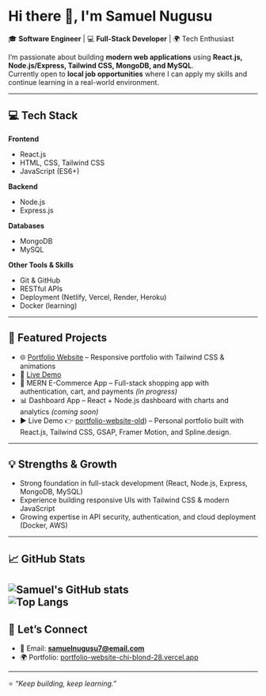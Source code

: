 # Hi there 👋, I'm Samuel Nugusu  

🎓 **Software Engineer** | 💻 **Full-Stack Developer** | 🌍 Tech Enthusiast  

I’m passionate about building **modern web applications** using **React.js, Node.js/Express, Tailwind CSS, MongoDB, and MySQL**.  
Currently open to **local job opportunities** where I can apply my skills and continue learning in a real-world environment.  

---

## 💻 Tech Stack  

**Frontend**  
- React.js  
- HTML, CSS, Tailwind CSS  
- JavaScript (ES6+)  

**Backend**  
- Node.js  
- Express.js  

**Databases**  
- MongoDB  
- MySQL  

**Other Tools & Skills**  
- Git & GitHub  
- RESTful APIs  
- Deployment (Netlify, Vercel, Render, Heroku)  
- Docker (learning)  



---

## 📌 Featured Projects

- 🌐 [Portfolio Website](https://portfolio-website-chi-blond-28.vercel.app) – Responsive portfolio with Tailwind CSS & animations
- 🔗 [Live Demo](https://samuelnugusu.github.io/portfolio-website/)   
- 🛒 MERN E-Commerce App – Full-stack shopping app with authentication, cart, and payments *(in progress)*  
- 📊 Dashboard App – React + Node.js dashboard with charts and analytics *(coming soon)*
-  ▶️ Live Demo
👉 [portfolio-website-old](https://samuel-website-old-silk.vercel.app))  – Personal portfolio built with React.js, Tailwind CSS, GSAP, Framer Motion, and Spline.design. 

---

## 💡 Strengths & Growth
- Strong foundation in full-stack development (React, Node.js, Express, MongoDB, MySQL)  
- Experience building responsive UIs with Tailwind CSS & modern JavaScript  
- Growing expertise in API security, authentication, and cloud deployment (Docker, AWS)  

---

## 📈 GitHub Stats

![Samuel's GitHub stats](https://github-readme-stats.vercel.app/api?username=samuelNugusu&show_icons=true&theme=radical)  
![Top Langs](https://github-readme-stats.vercel.app/api/top-langs/?username=samuelNugusu&layout=compact&theme=radical)
---

## 🤝 Let’s Connect 
- 📧 Email: **samuelnugusu7@email.com**  
- 🌍 Portfolio: [portfolio-website-chi-blond-28.vercel.app](https://portfolio-website-chi-blond-28.vercel.app)  

---

⭐️ *“Keep building, keep learning.”*  
